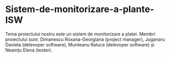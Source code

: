 # Sistem-de-monitorizare-a-plante-ISW
Tema proiectului nostru este un sistem de monitorizare a platei.
Membri proiectului sunt: Dimanescu Roxana-Georgiana (project manager), Juganaru Daniela (delevoper software), Munteanu Raluca (delevoper software) și Neamțu Elena (tester).
